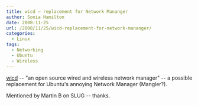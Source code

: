 ```yaml
---
title: wicd – replacement for Network Mananger
author: Sonia Hamilton
date: 2008-11-25
url: /2008/11/25/wicd-replacement-for-network-mananger/
categories:
  - Linux
tags:
  - Networking
  - Ubuntu
  - Wireless
---
```

[wicd][1] -- "an open source wired and wireless network manager" -- a possible replacement for Ubuntu's annoying Network Manager (Mangler?).

<!--more-->

Mentioned by Martin B on SLUG -- thanks.

 [1]: http://wicd.sourceforge.net/
